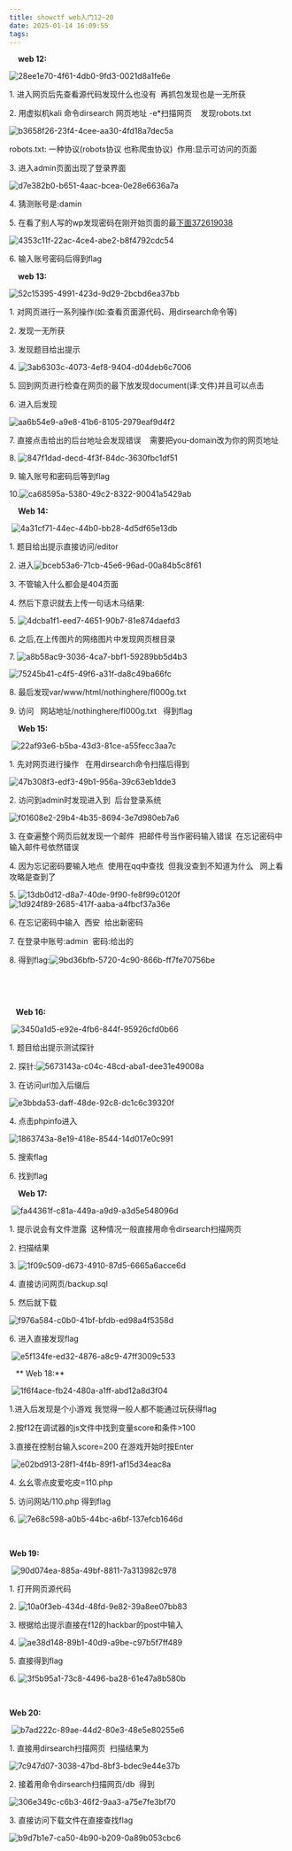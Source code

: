 ```yaml
---
title: showctf web入门12~20
date: 2025-01-14 16:09:55
tags:
---
```


    **web 12:**

![28ee1e70-4f61-4db0-9fd3-0021d8a1fe6e](file:///C:/Users/34640/Pictures/Typedown/28ee1e70-4f61-4db0-9fd3-0021d8a1fe6e.png)

1. 进入网页后先查看源代码发现什么也没有  再抓包发现也是一无所获

2. 用虚拟机kali 命令dirsearch 网页地址 -e*扫描网页    发现robots.txt

![b3658f26-23f4-4cee-aa30-4fd18a7dec5a](file:///C:/Users/34640/Pictures/Typedown/b3658f26-23f4-4cee-aa30-4fd18a7dec5a.png)

robots.txt: 一种协议(robots协议 也称爬虫协议)  作用:显示可访问的页面

3. 进入admin页面出现了登录界面

![d7e382b0-b651-4aac-bcea-0e28e6636a7a](file:///C:/Users/34640/Pictures/Typedown/d7e382b0-b651-4aac-bcea-0e28e6636a7a.png)

4. 猜测账号是:damin

5. 在看了别人写的wp发现密码在刚开始页面的最<u><span><font face="宋体">下面</font>372619038</span></u>

![4353c11f-22ac-4ce4-abe2-b8f4792cdc54](file:///C:/Users/34640/Pictures/Typedown/4353c11f-22ac-4ce4-abe2-b8f4792cdc54.png)

6. 输入账号密码后得到flag







    **web 13:**

![52c15395-4991-423d-9d29-2bcbd6ea37bb](file:///C:/Users/34640/Pictures/Typedown/52c15395-4991-423d-9d29-2bcbd6ea37bb.png)

1. 对网页进行一系列操作(如:查看页面源代码、用dirsearch命令等)

2. 发现一无所获

3. 发现题目给出提示

4. ![3ab6303c-4073-4ef8-9404-d04deb6c7006](file:///C:/Users/34640/Pictures/Typedown/3ab6303c-4073-4ef8-9404-d04deb6c7006.png)

5. 回到网页进行检查在网页的最下放发现document(译:文件)并且可以点击

6. 进入后发现

![aa6b54e9-a9e8-41b6-8105-2979eaf9d4f2](file:///C:/Users/34640/Pictures/Typedown/aa6b54e9-a9e8-41b6-8105-2979eaf9d4f2.png)

7. 直接点击给出的后台地址会发现错误    需要把you-domain改为你的网页地址

8. ![847f1dad-decd-4f3f-84dc-3630fbc1df51](file:///C:/Users/34640/Pictures/Typedown/847f1dad-decd-4f3f-84dc-3630fbc1df51.png)

9. 输入账号和密码后等到flag

10.![ca68595a-5380-49c2-8322-90041a5429ab](file:///C:/Users/34640/Pictures/Typedown/ca68595a-5380-49c2-8322-90041a5429ab.png)





    **Web 14:**

 ![4a31cf71-44ec-44b0-bb28-4d5df65e13db](file:///C:/Users/34640/Pictures/Typedown/4a31cf71-44ec-44b0-bb28-4d5df65e13db.png)

1. 题目给出提示直接访问/editor

2. 进入![bceb53a6-71cb-45e6-96ad-00a84b5c8f61](file:///C:/Users/34640/Pictures/Typedown/bceb53a6-71cb-45e6-96ad-00a84b5c8f61.png)

3. 不管输入什么都会是404页面

4. 然后下意识就去上传一句话木马结果:

5. ![4dcba1f1-eed7-4651-90b7-81e874daefd3](file:///C:/Users/34640/Pictures/Typedown/4dcba1f1-eed7-4651-90b7-81e874daefd3.png)

6. 之后,在上传图片的网络图片中发现网页根目录

7. ![a8b58ac9-3036-4ca7-bbf1-59289bb5d4b3](file:///C:/Users/34640/Pictures/Typedown/a8b58ac9-3036-4ca7-bbf1-59289bb5d4b3.png)

![75245b41-c4f5-49f6-a31f-da8c49ba66fc](file:///C:/Users/34640/Pictures/Typedown/75245b41-c4f5-49f6-a31f-da8c49ba66fc.png)

8. 最后发现var/www/html/nothinghere/fl000g.txt

9. 访问   网站地址/nothinghere/fl000g.txt   得到flag





    **Web 15:**

 ![22af93e6-b5ba-43d3-81ce-a55fecc3aa7c](file:///C:/Users/34640/Pictures/Typedown/22af93e6-b5ba-43d3-81ce-a55fecc3aa7c.png)

1. 先对网页进行操作   在用dirsearch命令扫描后得到

![47b308f3-edf3-49b1-956a-39c63eb1dde3](file:///C:/Users/34640/Pictures/Typedown/47b308f3-edf3-49b1-956a-39c63eb1dde3.png)

2. 访问到admin时发现进入到  后台登录系统

![f01608e2-29b4-4b35-8694-3e7d980eb7a6](file:///C:/Users/34640/Pictures/Typedown/f01608e2-29b4-4b35-8694-3e7d980eb7a6.png)

3. 在查遍整个网页后就发现一个邮件  把邮件号当作密码输入错误  在忘记密码中输入邮件号依然错误

4. 因为忘记密码要输入地点  使用在qq中查找  但我没查到不知道为什么   网上看攻略是查到了

5. ![13db0d12-d8a7-40de-9f90-fe8f99c0120f](file:///C:/Users/34640/Pictures/Typedown/13db0d12-d8a7-40de-9f90-fe8f99c0120f.png)![1d924f89-2685-417f-aaba-a4fbcf37a36e](file:///C:/Users/34640/Pictures/Typedown/1d924f89-2685-417f-aaba-a4fbcf37a36e.png)

6. 在忘记密码中输入  西安  给出新密码

7. 在登录中账号:admin  密码:给出的

8. 得到flag:![9bd36bfb-5720-4c90-866b-ff7fe70756be](file:///C:/Users/34640/Pictures/Typedown/9bd36bfb-5720-4c90-866b-ff7fe70756be.png)

    

 

   **Web 16:**

 ![3450a1d5-e92e-4fb6-844f-95926cfd0b66](file:///C:/Users/34640/Pictures/Typedown/3450a1d5-e92e-4fb6-844f-95926cfd0b66.png)

1. 题目给出提示测试探针

2. 探针:![5673143a-c04c-48cd-aba1-dee31e49008a](file:///C:/Users/34640/Pictures/Typedown/5673143a-c04c-48cd-aba1-dee31e49008a.png)

3. 在访问url加入后缀后

![e3bbda53-daff-48de-92c8-dc1c6c39320f](file:///C:/Users/34640/Pictures/Typedown/e3bbda53-daff-48de-92c8-dc1c6c39320f.png)

4. 点击phpinfo进入

![1863743a-8e19-418e-8544-14d017e0c991](file:///C:/Users/34640/Pictures/Typedown/1863743a-8e19-418e-8544-14d017e0c991.png)

5. 搜索flag

6. 找到flag





    **Web 17:**

 ![fa44361f-c81a-449a-a9d9-a3d5e548096d](file:///C:/Users/34640/Pictures/Typedown/fa44361f-c81a-449a-a9d9-a3d5e548096d.png)

1. 提示说会有文件泄露  这种情况一般直接用命令dirsearch扫描网页

2. 扫描结果

3. ![1f09c509-d673-4910-87d5-6665a6acce6d](file:///C:/Users/34640/Pictures/Typedown/1f09c509-d673-4910-87d5-6665a6acce6d.png)

4. 直接访问网页/backup.sql

5. 然后就下载

![f976a584-c0b0-41bf-bfdb-ed98a4f5358d](file:///C:/Users/34640/Pictures/Typedown/f976a584-c0b0-41bf-bfdb-ed98a4f5358d.png)

6. 进入直接发现flag

 ![e5f134fe-ed32-4876-a8c9-47ff3009c533](file:///C:/Users/34640/Pictures/Typedown/e5f134fe-ed32-4876-a8c9-47ff3009c533.png)





   ** Web 18:**

 ![1f6f4ace-fb24-480a-a1ff-abd12a8d3f04](file:///C:/Users/34640/Pictures/Typedown/1f6f4ace-fb24-480a-a1ff-abd12a8d3f04.png)

1.进入后发现是个小游戏 我觉得一般人都不能通过玩获得flag

2.按f12在调试器的js文件中找到变量score和条件>100

3.直接在控制台输入score=200 在游戏开始时按Enter

 ![e02bd913-28f1-4f4b-89f1-af15d34eac8a](file:///C:/Users/34640/Pictures/Typedown/e02bd913-28f1-4f4b-89f1-af15d34eac8a.png)

4. 幺幺零点皮爱吃皮=110.php

5. 访问网站/110.php 得到flag

6. ![7e68c598-a0b5-44bc-a6bf-137efcb1646d](file:///C:/Users/34640/Pictures/Typedown/7e68c598-a0b5-44bc-a6bf-137efcb1646d.png)

        

**Web 19:**

 ![90d074ea-885a-49bf-8811-7a313982c978](file:///C:/Users/34640/Pictures/Typedown/90d074ea-885a-49bf-8811-7a313982c978.png)

1. 打开网页源代码

2. ![10a0f3eb-434d-48fd-9e82-39a8ee07bb83](file:///C:/Users/34640/Pictures/Typedown/10a0f3eb-434d-48fd-9e82-39a8ee07bb83.png)

3. 根据给出提示直接在f12的hackbar的post中输入

4. ![ae38d148-89b1-40d9-a9be-c97b5f7ff489](file:///C:/Users/34640/Pictures/Typedown/ae38d148-89b1-40d9-a9be-c97b5f7ff489.png)

5. 直接得到flag

6. ![3f5b95a1-73c8-4496-ba28-61e47a8b580b](file:///C:/Users/34640/Pictures/Typedown/3f5b95a1-73c8-4496-ba28-61e47a8b580b.png)

    



**Web 20:**

 ![b7ad222c-89ae-44d2-80e3-48e5e80255e6](file:///C:/Users/34640/Pictures/Typedown/b7ad222c-89ae-44d2-80e3-48e5e80255e6.png)

1. 直接用dirsearch扫描网页  扫描结果为

![7c947d07-3038-47bd-8bf3-bdec9e44e37b](file:///C:/Users/34640/Pictures/Typedown/7c947d07-3038-47bd-8bf3-bdec9e44e37b.png)

2. 接着用命令dirsearch扫描网页/db  得到

![306e349c-c6b3-46f2-9aa3-a75e7fe3bf70](file:///C:/Users/34640/Pictures/Typedown/306e349c-c6b3-46f2-9aa3-a75e7fe3bf70.png)

3. 直接访问下载文件在直接查找flag

![b9d7b1e7-ca50-4b90-b209-0a89b053cbc6](file:///C:/Users/34640/Pictures/Typedown/b9d7b1e7-ca50-4b90-b209-0a89b053cbc6.png)


